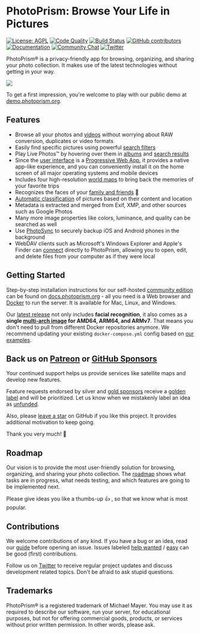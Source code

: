 PhotoPrism: Browse Your Life in Pictures
========================================

[![License: AGPL](https://img.shields.io/badge/license-AGPL-blue.svg)][license]
[![Code Quality](https://goreportcard.com/badge/github.com/photoprism/photoprism)][goreport]
[![Build Status](https://drone.photoprism.app/api/badges/photoprism/photoprism/status.svg?ref=refs/heads/develop)][ci]
[![GitHub contributors](https://img.shields.io/github/contributors/photoprism/photoprism.svg)](https://github.com/photoprism/photoprism/graphs/contributors/)
[![Documentation](https://img.shields.io/badge/read-the%20docs-4aa087.svg)][docs]
[![Community Chat](https://img.shields.io/badge/chat-on%20gitter-4aa087.svg)][chat]
[![Twitter](https://img.shields.io/badge/follow-@photoprism_app-00acee.svg)][twitter]

PhotoPrism® is a privacy-friendly app for browsing, organizing, and sharing your photo collection.
It makes use of the latest technologies without getting in your way.

![](https://dl.photoprism.org/assets/img/preview.jpg)

To get a first impression, you're welcome to play with our public demo at [demo.photoprism.org](https://demo.photoprism.org/).

## Features ##

* Browse all your photos and [videos](https://demo.photoprism.org/videos) without worrying about RAW conversion, duplicates or video formats
* Easily find specific pictures using powerful [search filters](https://demo.photoprism.org/browse?view=cards&q=flower%20color%3Ared)
* Play Live Photos™ by hovering over them in [albums](https://demo.photoprism.org/albums) and [search results](https://demo.photoprism.org/browse?view=cards&q=type%3Alive)
* Since the [user interface](https://demo.photoprism.org/) is a [Progressive Web App](https://developer.mozilla.org/en-US/docs/Web/Progressive_web_apps),
  it provides a native app-like experience, and you can conveniently install it on the home screen of all major operating systems and mobile devices
* Includes four high-resolution [world maps](https://demo.photoprism.org/places) to bring back the memories of your favorite trips
* Recognizes the faces of your [family and friends](https://demo.photoprism.org/people) 💎
* [Automatic classification](https://demo.photoprism.org/labels) of pictures based on their content and location
* Metadata is extracted and merged from Exif, XMP, and other sources such as Google Photos
* Many more image properties like colors, luminance, and quality can be searched as well
* Use [PhotoSync](https://www.photosync-app.com/) to securely backup iOS and Android phones in the background
* WebDAV clients such as Microsoft's Windows Explorer and Apple's Finder can [connect](https://docs.photoprism.org/user-guide/sync/webdav/) directly to PhotoPrism, allowing you to open, edit, and delete files from your computer as if they were local

## Getting Started ##

Step-by-step installation instructions for our self-hosted [community edition](https://photoprism.app/get) can be found 
on [docs.photoprism.org](https://docs.photoprism.org/getting-started/) -
all you need is a Web browser and [Docker](https://docs.docker.com/get-docker/) to run the server. 
It is available for Mac, Linux, and Windows.

Our [latest release](https://docs.photoprism.org/release-notes/) not only includes 
**facial recognition**, it also comes as a 
**single [multi-arch image](https://hub.docker.com/r/photoprism/photoprism) for AMD64, ARM64, and ARMv7**. 
That means you don't need to pull from different Docker repositories anymore.
We recommend updating your existing `docker-compose.yml` config based on 
[our examples](https://dl.photoprism.org/docker/).

## Back us on [Patreon](https://www.patreon.com/photoprism) or [GitHub Sponsors](https://github.com/sponsors/photoprism) ##

Your continued support helps us provide services like satellite maps and develop new features.

Feature requests endorsed by silver and [gold sponsors](SPONSORS.md) receive a [golden label](https://github.com/photoprism/photoprism/issues?q=is%3Aissue+is%3Aopen+label%3Asponsor) and will be prioritized.
Let us know when we mistakenly label an idea as [unfunded](https://github.com/photoprism/photoprism/issues?q=is%3Aissue+is%3Aopen+label%3Aunfunded).

Also, please [leave a star](https://github.com/photoprism/photoprism/stargazers) on GitHub if you like this project. 
It provides additional motivation to keep going.

Thank you very much! 💜

## Roadmap ##

Our vision is to provide the most user-friendly solution for browsing, organizing, and sharing your photo collection.
The [roadmap](https://github.com/photoprism/photoprism/projects/5) shows what tasks are in progress, 
what needs testing, and which features are going to be implemented next.

Please give ideas you like a thumbs-up 👍  , so that we know what is most popular.

## Contributions ##

We welcome contributions of any kind. If you have a bug or an idea, read our 
[guide](https://docs.photoprism.org/developer-guide/) before opening an issue.
Issues labeled [help wanted](https://github.com/photoprism/photoprism/labels/help%20wanted) / 
[easy](https://github.com/photoprism/photoprism/issues?q=is%3Aissue+is%3Aopen+label%3Aeasy) can be
good (first) contributions. 

Follow us on [Twitter][twitter] to receive regular project updates and discuss development related topics. Don't be afraid to ask stupid questions.

## Trademarks ##

PhotoPrism® is a registered trademark of Michael Mayer. You may use it as required to describe 
our software, run your server, for educational purposes, but not for offering commercial 
goods, products, or services without prior written permission. In other words, please ask.

[wiki:classification]: https://github.com/photoprism/photoprism/wiki/Image-Classification
[wiki:xmp]: https://github.com/photoprism/photoprism/wiki/XMP
[wiki:geocoding]: https://github.com/photoprism/photoprism/wiki/Geocoding
[wiki:raw]: https://github.com/photoprism/photoprism/wiki/Converting-RAW-to-JPEG
[license]: https://github.com/photoprism/photoprism/blob/develop/LICENSE
[patreon]: https://www.patreon.com/photoprism
[paypal]: https://www.paypal.me/photoprism
[goreport]: https://goreportcard.com/report/github.com/photoprism/photoprism
[coverage]: https://codecov.io/gh/photoprism/photoprism
[ci]: https://drone.photoprism.app/photoprism/photoprism
[docs]: https://docs.photoprism.org/
[issuehunt]: https://issuehunt.io/repos/119160553
[chat]: https://gitter.im/browseyourlife/community
[twitter]: https://twitter.com/photoprism_app
[unfunded issues]: https://github.com/photoprism/photoprism/issues?q=is%3Aissue+is%3Aopen+label%3Aunfunded
[sponsored issues]: https://github.com/photoprism/photoprism/issues?q=is%3Aissue+is%3Aopen+label%3Asponsor
